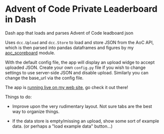 # Advent of Code Private Leaderboard in Dash
Dash app that loads and parses Advent of Code leadboard json

Uses `dcc.Upload` and `dcc.Store` to load and store JSON from the AoC API, which is then parsed into pandas dataframes and figures by my [aoc_scoreboard](https://github.com/astrowonk/aoc_scoreboard) module.

With the default config file, the app will display an upload widge to accept uploaded JSON. Create your own `config.py` file if you wish to change settings to use server-side JSON and disable upload. Similarly you can change the base_url via the config file.

The app is [running live on my web site](https://marcoshuerta.com/dash/aoc/), go check it out there!

Things to do:

* Improve upon the very rudimentary layout. Not sure tabs are the best way to organize things.

* If the data store is empty/missing an upload, show some sort of example data. (or perhaps a "load example data" button...)